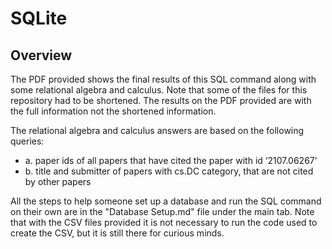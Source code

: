 # SQLite
## Overview
The PDF provided shows the final results of this SQL command along with some relational algebra and calculus. Note that some of the files for this repository had to be shortened. The results on the PDF provided are with the full information not the shortened information. 

The relational algebra and calculus answers are based on the following queries:
- a. paper ids of all papers that have cited the paper with id ‘2107.06267’
- b. title and submitter of papers with cs.DC category, that are not cited by other papers

All the steps to help someone set up a database and run the SQL command on their own are in the "Database Setup.md" file under the main tab. Note that with the CSV files provided it is not necessary to run the code used to create the CSV, but it is still there for curious minds.

